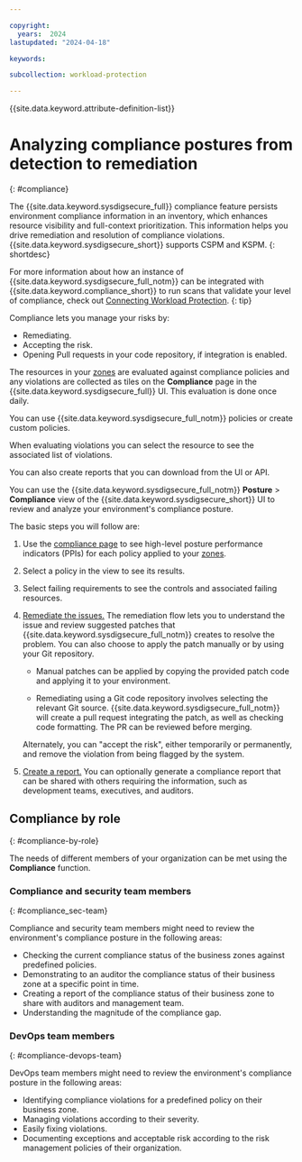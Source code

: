 ```yaml
---

copyright:
  years:  2024
lastupdated: "2024-04-18"

keywords:

subcollection: workload-protection

---
```


{{site.data.keyword.attribute-definition-list}}

# Analyzing compliance postures from detection to remediation
{: #compliance}

The {{site.data.keyword.sysdigsecure_full}} compliance feature persists environment compliance information in an inventory, which enhances resource visibility and full-context prioritization. This information helps you drive remediation and resolution of compliance violations. {{site.data.keyword.sysdigsecure_short}} supports CSPM and KSPM.
{: shortdesc}

For more information about how an instance of {{site.data.keyword.sysdigsecure_full_notm}} can be integrated with {{site.data.keyword.compliance_short}} to run scans that validate your level of compliance, check out [Connecting Workload Protection](/docs/security-compliance?topic=security-compliance-setup-workload-protection).
{: tip}

Compliance lets you manage your risks by:

* Remediating.
* Accepting the risk.
* Opening Pull requests in your code repository, if integration is enabled.

The resources in your [zones](/docs/workload-protection?topic=workload-protection-posture-zones) are evaluated against compliance policies and any violations are collected as tiles on the **Compliance** page in the {{site.data.keyword.sysdigsecure_full}} UI.  This evaluation is done once daily.

You can use {{site.data.keyword.sysdigsecure_full_notm}} policies or create custom policies.

When evaluating violations you can select the resource to see the associated list of violations.

You can also create reports that you can download from the UI or API.


You can use the {{site.data.keyword.sysdigsecure_full_notm}} **Posture** > **Compliance** view of the {{site.data.keyword.sysdigsecure_short}} UI to review and analyze your environment's compliance posture.

The basic steps you will follow are:

1. Use the [compliance page](/docs/workload-protection?topic=workload-protection-compliance-understanding) to see high-level posture performance indicators (PPIs) for each policy applied to your [zones](/docs/workload-protection?topic=workload-protection-posture-zones).

2. Select a policy in the view to see its results.

3. Select failing requirements to see the controls and associated failing resources.

4. [Remediate the issues.](/docs/workload-protection?topic=workload-protection-evaluate-remediate) The remediation flow lets you to understand the issue and review suggested patches that {{site.data.keyword.sysdigsecure_full_notm}} creates to resolve the problem. You can also choose to apply the patch manually or by using your Git repository.

    - Manual patches can be applied by copying the provided patch code and applying it to your environment.

    - Remediating using a Git code repository involves selecting the relevant Git source. {{site.data.keyword.sysdigsecure_full_notm}} will create a pull request integrating the patch, as well as checking code formatting. The PR can be reviewed before merging.

    Alternately, you can "accept the risk", either temporarily or permanently, and remove the violation from being flagged by the system.

5. [Create a report.](/docs/workload-protection?topic=workload-protection-compliance-reports) You can optionally generate a compliance report that can be shared with others requiring the information, such as development teams, executives, and auditors.

## Compliance by role
{: #compliance-by-role}

The needs of different members of your organization can be met using the **Compliance** function.

### Compliance and security team members
{: #compliance_sec-team}

Compliance and security team members might need to review the environment's compliance posture in the following areas:

* Checking the current compliance status of the business zones against predefined policies.
* Demonstrating to an auditor the compliance status of their business zone at a specific point in time.
* Creating a report of the compliance status of their business zone to share with auditors and management team.
* Understanding the magnitude of the compliance gap.

### DevOps team members
{: #compliance-devops-team}

DevOps team members might need to review the environment's compliance posture in the following areas:

* Identifying compliance violations for a predefined policy on their business zone.
* Managing violations according to their severity.
* Easily fixing violations.
* Documenting exceptions and acceptable risk according to the risk management policies of their organization.
